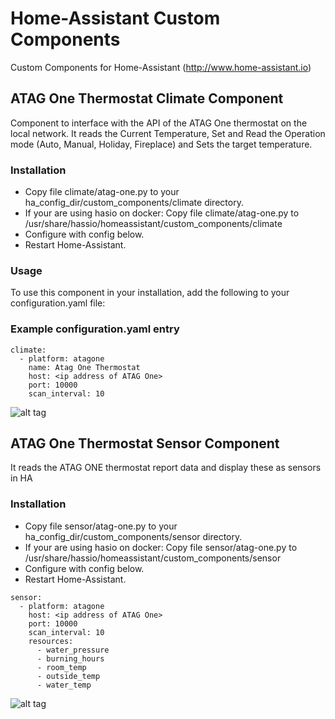 # Home-Assistant Custom Components
Custom Components for Home-Assistant (http://www.home-assistant.io)

## ATAG One Thermostat Climate Component
Component to interface with the API of the ATAG One thermostat on the local network.
It reads the Current Temperature, Set and Read the Operation mode (Auto, Manual, Holiday, Fireplace) and Sets the target temperature.

### Installation
* Copy file climate/atag-one.py to your ha_config_dir/custom_components/climate directory.
* If your are using hasio on docker: Copy file climate/atag-one.py to /usr/share/hassio/homeassistant/custom_components/climate
* Configure with config below.
* Restart Home-Assistant.

### Usage
To use this component in your installation, add the following to your configuration.yaml file:

### Example configuration.yaml entry

```
climate:
  - platform: atagone
    name: Atag One Thermostat
    host: <ip address of ATAG One>
    port: 10000
    scan_interval: 10
```

![alt tag](https://github.com/herikw/home-assistant-custom-components/blob/master/screenshots/climate.png?raw=true "Screenshot")

## ATAG One Thermostat Sensor Component
It reads the ATAG ONE thermostat report data and display these as sensors in HA

### Installation
* Copy file sensor/atag-one.py to your ha_config_dir/custom_components/sensor directory.
* If your are using hasio on docker: Copy file sensor/atag-one.py to /usr/share/hassio/homeassistant/custom_components/sensor
* Configure with config below.
* Restart Home-Assistant.

```
sensor:
  - platform: atagone
    host: <ip address of ATAG One>
    port: 10000
    scan_interval: 10
    resources:
      - water_pressure
      - burning_hours
      - room_temp
      - outside_temp
      - water_temp
```

![alt tag](https://github.com/herikw/home-assistant-custom-components/blob/master/screenshots/sensors.png?raw=true "Screenshot")